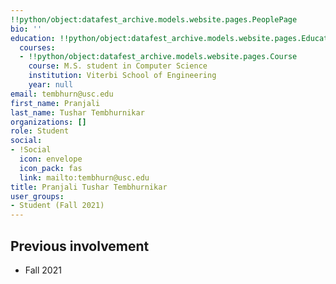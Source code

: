 ```yaml
---
!!python/object:datafest_archive.models.website.pages.PeoplePage
bio: ''
education: !!python/object:datafest_archive.models.website.pages.Education
  courses:
  - !!python/object:datafest_archive.models.website.pages.Course
    course: M.S. student in Computer Science
    institution: Viterbi School of Engineering
    year: null
email: tembhurn@usc.edu
first_name: Pranjali
last_name: Tushar Tembhurnikar
organizations: []
role: Student
social:
- !Social
  icon: envelope
  icon_pack: fas
  link: mailto:tembhurn@usc.edu
title: Pranjali Tushar Tembhurnikar
user_groups:
- Student (Fall 2021)
---
```



## Previous involvement

* Fall 2021


